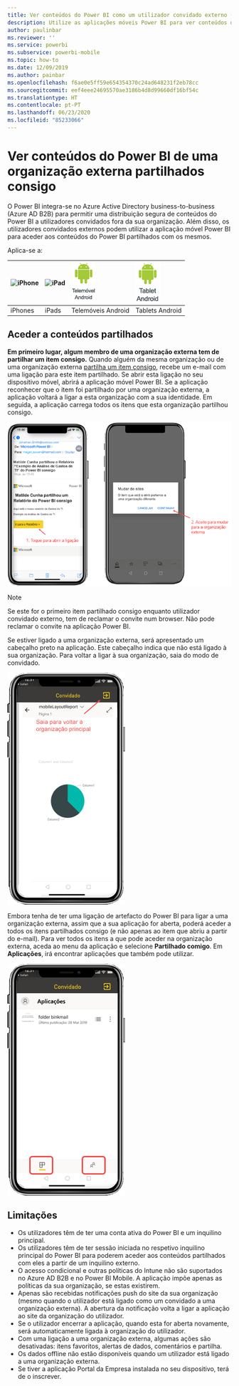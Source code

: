 ```yaml
---
title: Ver conteúdos do Power BI como um utilizador convidado externo (Azure AD B2B)
description: Utilize as aplicações móveis Power BI para ver conteúdos de uma organização externa que foram partilhados consigo.
author: paulinbar
ms.reviewer: ''
ms.service: powerbi
ms.subservice: powerbi-mobile
ms.topic: how-to
ms.date: 12/09/2019
ms.author: painbar
ms.openlocfilehash: f6ae0e5ff59e654354370c24ad648231f2eb78cc
ms.sourcegitcommit: eef4eee24695570ae3186b4d8d99660df16bf54c
ms.translationtype: HT
ms.contentlocale: pt-PT
ms.lasthandoff: 06/23/2020
ms.locfileid: "85233066"
---
```

# <a name="view-power-bi-content-shared-with-you-from-an-external-organization"></a>Ver conteúdos do Power BI de uma organização externa partilhados consigo

O Power BI integra-se no Azure Active Directory business-to-business (Azure AD B2B) para permitir uma distribuição segura de conteúdos do Power BI a utilizadores convidados fora da sua organização. Além disso, os utilizadores convidados externos podem utilizar a aplicação móvel Power BI para aceder aos conteúdos do Power BI partilhados com os mesmos. 


Aplica-se a:

| ![iPhone](./media/mobile-app-ssrs-kpis-mobile-on-premises-reports/iphone-logo-50-px.png) | ![iPad](./media/mobile-app-ssrs-kpis-mobile-on-premises-reports/ipad-logo-50-px.png) | ![Telemóvel Android](./media/mobile-app-ssrs-kpis-mobile-on-premises-reports/android-phone-logo-50-px.png) | ![Tablet Android](./media/mobile-app-ssrs-kpis-mobile-on-premises-reports/android-tablet-logo-50-px.png) |
|:--- |:--- |:--- |:--- |
| iPhones |iPads |Telemóveis Android |Tablets Android |

## <a name="accessing-shared-content"></a>Aceder a conteúdos partilhados

**Em primeiro lugar, algum membro de uma organização externa tem de partilhar um item consigo.** Quando alguém da mesma organização ou de uma organização externa [partilha um item consigo](../../collaborate-share/service-share-dashboards.md), recebe um e-mail com uma ligação para este item partilhado. Se abrir esta ligação no seu dispositivo móvel, abrirá a aplicação móvel Power BI. Se a aplicação reconhecer que o item foi partilhado por uma organização externa, a aplicação voltará a ligar a esta organização com a sua identidade. Em seguida, a aplicação carrega todos os itens que esta organização partilhou consigo.

![Item partilhado do Power BI aberto a partir de um e-mail ](./media/mobile-apps-b2b/mobile-b2b-open-item-email-new.png)

> [!NOTE]
> Se este for o primeiro item partilhado consigo enquanto utilizador convidado externo, tem de reclamar o convite num browser. Não pode reclamar o convite na aplicação Power BI.

Se estiver ligado a uma organização externa, será apresentado um cabeçalho preto na aplicação. Este cabeçalho indica que não está ligado à sua organização. Para voltar a ligar à sua organização, saia do modo de convidado.

![Cabeçalho de utilizador convidado do Power BI](./media/mobile-apps-b2b/mobile-b2b-exit-home-new.png)

Embora tenha de ter uma ligação de artefacto do Power BI para ligar a uma organização externa, assim que a sua aplicação for aberta, poderá aceder a todos os itens partilhados consigo (e não apenas ao item que abriu a partir do e-mail). Para ver todos os itens a que pode aceder na organização externa, aceda ao menu da aplicação e selecione **Partilhado comigo**. Em **Aplicações**, irá encontrar aplicações que também pode utilizar.

![Menu da aplicação Power BI como utilizador convidado externo](./media/mobile-apps-b2b/mobile-b2b-menu-new.png)

## <a name="limitations"></a>Limitações

- Os utilizadores têm de ter uma conta ativa do Power BI e um inquilino principal.
- Os utilizadores têm de ter sessão iniciada no respetivo inquilino principal do Power BI para poderem aceder aos conteúdos partilhados com eles a partir de um inquilino externo.
- O acesso condicional e outras políticas do Intune não são suportados no Azure AD B2B e no Power BI Mobile. A aplicação impõe apenas as políticas da sua organização, se estas existirem.
- Apenas são recebidas notificações push do site da sua organização (mesmo quando o utilizador está ligado como um convidado a uma organização externa). A abertura da notificação volta a ligar a aplicação ao site da organização do utilizador.
- Se o utilizador encerrar a aplicação, quando esta for aberta novamente, será automaticamente ligada à organização do utilizador.
- Com uma ligação a uma organização externa, algumas ações são desativadas: itens favoritos, alertas de dados, comentários e partilha.
- Os dados offline não estão disponíveis quando um utilizador está ligado a uma organização externa.
- Se tiver a aplicação Portal da Empresa instalada no seu dispositivo, terá de o inscrever.
